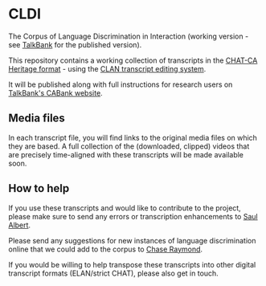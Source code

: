 # CLDI
The Corpus of Language Discrimination in Interaction (working version - see [TalkBank](http://ca.talkbank.org) for the published version).

This repository contains a working collection of transcripts in the [CHAT-CA Heritage format](https://talkbank.org/manuals/CHAT.html#_Toc40195923) - using the [CLAN transcript editing system](https://dali.talkbank.org/clan/).

It will be published along with full instructions for research users on [TalkBank's CABank website](https://ca.talkbank.org/). 

## Media files

In each transcript file, you will find links to the original media files on which they are based. A full collection of the (downloaded, clipped) videos that are precisely time-aligned with these transcripts will be made available soon.

## How to help

If you use these transcripts and would like to contribute to the project, please make sure to send any errors or transcription enhancements to [Saul Albert](http://saulalbert.net).

Please send any suggestions for new instances of language discrimination online that we could add to the corpus to [Chase Raymond](http://www.chasewesleyraymond.com/).

If you would be willing to help transpose these transcripts into other digital transcript formats (ELAN/strict CHAT), please also get in touch.


